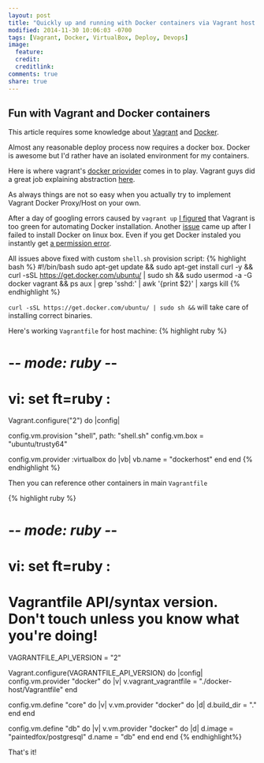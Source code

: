 ```yaml
---
layout: post
title: "Quickly up and running with Docker containers via Vagrant host machine"
modified: 2014-11-30 10:06:03 -0700
tags: [Vagrant, Docker, VirtualBox, Deploy, Devops]
image:
  feature: 
  credit: 
  creditlink: 
comments: true
share: true
---
```


## Fun with Vagrant and Docker containers

This article requires some knowledge about [Vagrant](https://www.vagrantup.com/) and [Docker](https://www.docker.com).

Almost any reasonable deploy process now requires a docker box. Docker is awesome but I'd rather have an isolated environment for my containers.

Here is where vagrant's [docker priovider](https://docs.vagrantup.com/v2/docker/index.html) comes in to play. Vagrant guys did a great job explaining abstraction [here](http://www.vagrantup.com/blog/feature-preview-vagrant-1-6-docker-dev-environments.html).

As always things are not so easy when you actually try to implement Vagrant Docker Proxy/Host on your own.

After a day of googling errors caused by `vagrant up` [I figured](https://github.com/phusion/open-vagrant-boxes/issues/12) that Vagrant is too green for automating Docker installation. 
Another [issue](https://gist.github.com/kjellski/6158747) came up after I failed to install Docker on linux box.
Even if you get Docker instaled you instantly get [a permission error](https://github.com/docker/docker/issues/5314).

All issues above fixed with custom `shell.sh` provision script:
{% highlight bash %}
#!/bin/bash
sudo apt-get update &&
sudo apt-get install curl -y &&
curl -sSL https://get.docker.com/ubuntu/ | sudo sh &&
sudo usermod -a -G docker vagrant &&
ps aux | grep 'sshd:' | awk '{print $2}' | xargs kill
{% endhighlight %}

`curl -sSL https://get.docker.com/ubuntu/ | sudo sh &&` will take care of installing correct binaries.

Here's working `Vagrantfile` for host machine:
{% highlight ruby %}
# -*- mode: ruby -*-
# vi: set ft=ruby :
Vagrant.configure("2") do |config|

  config.vm.provision "shell", path: "shell.sh"
  config.vm.box = "ubuntu/trusty64"
 
  config.vm.provider :virtualbox do |vb|
      vb.name = "dockerhost"
  end
end
{% endhighlight %}

Then you can reference other containers in main `Vagrantfile`

{% highlight ruby %}
# -*- mode: ruby -*-
# vi: set ft=ruby :

# Vagrantfile API/syntax version. Don't touch unless you know what you're doing!
VAGRANTFILE_API_VERSION = "2"

Vagrant.configure(VAGRANTFILE_API_VERSION) do |config|
  config.vm.provider "docker" do |v|
    v.vagrant_vagrantfile = "./docker-host/Vagrantfile"
  end

  config.vm.define "core" do |v|
    v.vm.provider "docker" do |d|
      d.build_dir = "."
    end
  end

  config.vm.define "db" do |v|
    v.vm.provider "docker" do |d|
      d.image = "paintedfox/postgresql"
      d.name = "db"
    end 
  end
end
{% endhighlight%}

That's it!